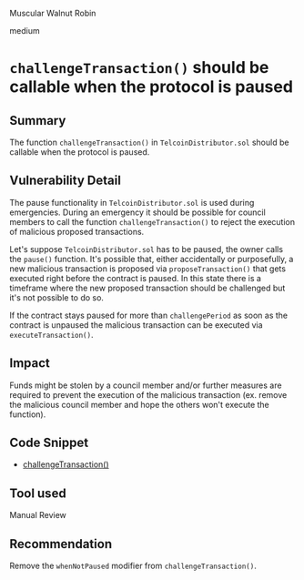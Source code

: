 Muscular Walnut Robin

medium

# `challengeTransaction()` should be callable when the protocol is paused

## Summary
The function `challengeTransaction()` in `TelcoinDistributor.sol` should be callable when the protocol is paused.

## Vulnerability Detail
The pause functionality in `TelcoinDistributor.sol` is used during emergencies. During an emergency it should be possible for council members to call the function `challengeTransaction()` to reject the execution of malicious proposed transactions.

Let's suppose `TelcoinDistributor.sol` has to be paused, the owner calls the `pause()` function. It's possible that, either accidentally or purposefully, a new malicious transaction is proposed via `proposeTransaction()` that gets executed right before the contract is paused. In this state there is a timeframe where the new proposed transaction should be challenged but it's not possible to do so.

If the contract stays paused for more than `challengePeriod` as soon as the contract is unpaused the malicious transaction can be executed via `executeTransaction()`.

## Impact

Funds might be stolen by a council member and/or further measures are required to prevent the execution of the malicious transaction (ex. remove the malicious council member and hope the others won't execute the function).

## Code Snippet

- [challengeTransaction()](https://github.com/sherlock-audit/2024-01-telcoin/blob/main/telcoin-audit/contracts/protocol/core/TelcoinDistributor.sol#L117)

## Tool used

Manual Review

## Recommendation

Remove the `whenNotPaused` modifier from `challengeTransaction()`.
